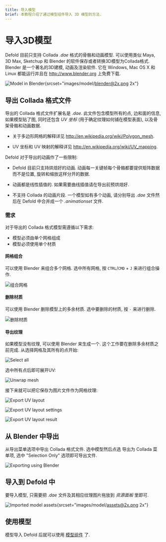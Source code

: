 ```yaml
---
title: 导入模型
brief: 本教程介绍了通过模型组件导入 3D 模型的方法.
---
```


# 导入3D模型
Defold 目前只支持 Collada *.dae* 格式的骨骼和动画模型. 可以使用类似 Maya, 3D Max, Sketchup 和 Blender 的软件保存或者转换3D模型为Collada格式. Blender 是一个著名的3D建模, 动画及渲染软件. 它在 Windows, Mac OS X 和 Linux 都能运行并且在 http://www.blender.org 上免费下载.

![Model in Blender](images/model/blender.png){srcset="images/model/blender@2x.png 2x"}

## 导出 Collada 格式文件
导出的 Collada 格式文件扩展名是 *.dae*. 此文件包含模型所有的点, 边和面的信息, 如果模型贴了图, 同时还包含 _UV 坐标_ (用于确定纹理如何铺在模型表面), 以及骨架骨骼和动画数据.

* 关于多边形网格的解释详见 http://en.wikipedia.org/wiki/Polygon_mesh.

* UV 坐标和 UV 映射的解释详见 http://en.wikipedia.org/wiki/UV_mapping.

Defold 对于导出的动画作了一些限制:

* Defold 目前只支持烘焙好的动画. 动画每一关键帧每个骨骼都要提供矩阵数据而不是位置, 旋转和缩放这样分开的数据.

* 动画都是线性插值的. 如果需要曲线插值请在导出前预烘焙好.

* 不支持 Collada 的动画片段. 一个模型如有多个动画, 请分别导出 *.dae* 文件然后在 Defold 中合并成一个 *.animationset* 文件.


### 需求
对于导出的 Collada 格式模型需遵循以下需求:

* 模型必须由单个网格组成
* 模型必须使用单个材质


#### 网格组合
可以使用 Blender 来组合多个网格. 选中所有网格, 按 `CTRL`/`CMD` + `J` 来进行组合操作.

![组合网格](images/model/blender_join_meshes.png)


#### 删除材质
可以使用 Blender 删除模型上的多余材质. 选中要删除的材质, 按 `-` 来进行删除.

![删除材质](images/model/blender_remove_materials.png)


#### 导出纹理
如果模型没有纹理, 可以使用 Blender 来生成一个. 这个工作要在删除多余材质之前完成. 从选择网格及其所有的点开始:

![Select all](images/model/blender_select_all_vertices.png)

选中所有点后即可展开UV:

![Unwrap mesh](images/model/blender_unwrap_mesh.png)

接下来就可以把它保存为图片文件作为网格纹理:

![Export UV layout](images/model/blender_export_uv_layout.png)

![Export UV layout settings](images/model/blender_export_uv_layout_settings.png)

![Export UV layout result](images/model/blender_export_uv_layout_result.png)


## 从 Blender 中导出
从导出菜单选项中导出 Collada 格式文件. 选中模型然后点选 导出为 Collada 菜单项, 选中 "Selection Only" 选项即可导出文件.

![Exporting using Blender](images/model/blender_export.png)


## 导入到 Defold 中
要导入模型, 只需要把 *.dae* 文件及其相应纹理图片拖放到 *资源面板* 里即可.

![Imported model assets](images/model/assets.png){srcset="images/model/assets@2x.png 2x"}


## 使用模型
模型导入 Defold 后就可以使用 [模型组件](/manuals/model) 了.
